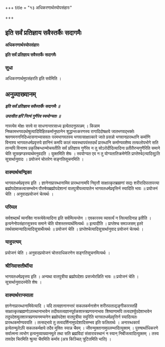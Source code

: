 +++
title = "१३ अधिकरणार्थस्योपसंहारः"

+++


## इति सर्वं प्रतिज्ञाय सवैस्तर्कैः सदागमैः

**अधिकरणार्थस्योपसंहारः**

**इति सर्वं प्रतिज्ञाय सवैस्तर्कैः सदागमैः**

### **सुधा**

अधिकरणार्थमुपसंहरति इति सर्वमिति ।

## **अनुव्याख्यानम्**

***इति सर्वं प्रतिज्ञाय सवैस्तर्कैः सदागमैः ॥***

***उपासीत हरिं नित्यं गुणैरेव स्वयोग्यतः ॥***

नास्त्येव मोक्षः सत्त्वे वा साधनान्तरसाध्य इत्येतदनुपपन्नम् । किन्नाम निष्कामभगवदर्थश्रुत्यादिविहितकर्मानुष्ठानेन शुद्धान्तःकरणस्य रागादिदोषक्षये जातभगवद्भक्तेः श्रवणमनननिदिध्यासनाभ्यासवतः परमभागवतस्य भगवत्साक्षात्कारे जाते प्रसन्नो भगवानप्रारब्धानि कर्माणि विनाश्य भागवतधर्मप्रवृत्तये ज्ञानिनं कमपि कालं व्यवस्थापयंस्तदर्थं प्रारब्धानि कर्माण्यवशेष्य तत्फलोपभोगे सति तान्यपि विनाश्य प्रकृतिबन्धान्मोचयतीति सर्वं प्रतिज्ञाय गुणैरेव न तु सोऽरोदीदित्यादिना प्रतीतैरप्यगुणैरिति समाने चेति सूत्रखण्डस्यार्थमनुवदति । युक्तमिति शेषः । स्वयोग्यत एव न तु योग्यतातिक्रमेणेति प्राप्तेश्चे(त्यादिसू)ति सूत्रार्थानुवादः । प्रयोजनं चोत्तरेण सङ्गतिसूचनमिति ।

### **वाक्यार्थचन्द्रिका**

भागवतधर्मप्रवृत्तय इति । ज्ञानेनाप्रारब्धानामिव प्रारब्धानामपि निवृत्तौ साक्षात्कृतब्रह्मणां सद्यः शरीरादिपातापत्त्या ब्रह्मोपदेशकत्वासम्भवेन पौरुषेयब्रह्मोपदेशानां वातपुत्रीयत्वापातेन भागवतधर्मप्रवृत्तिर्न स्यादिति भावः ॥ प्रयोजनं चेति । अनुवादप्रयोजनं चेत्यर्थः ।

### **परिमल** 

सर्वशब्दार्थं व्यनक्ति नास्त्येवेत्यादिना इति सर्वमित्यन्तेन । एवकारस्य व्यावर्त्यं न त्वित्यादिनाह इतीति । इत्यनेनोपसंहारसूत्रस्य समाने चेति योशस्तस्यार्थमित्यर्थः ॥ इत्यादीति । प्राप्तेश्च समञ्जसम् इतरे त्वर्थसामान्यादित्यादिसूत्रार्थेत्यर्थः ॥ प्रयोजनं चेति । प्राप्तेश्चेत्यादिसूत्रार्थानुवाद प्रयोजनं चेत्यर्थः ।

### **यादुपत्यम्**

प्रयोजनं चेति । अनुवादप्रयोजनं चोत्तराधिकरणेन सङ्गतिसूचनमित्यर्थः ।

### **श्रीनिवासतीर्थीया**

भागवतधर्मप्रवृत्तय इति । अन्यथा वातपुत्रीया ब्रह्मोपदेशाः प्रसज्येरन्निति भावः ॥ प्रयोजनं चेति । सूत्रार्थानुवादस्येति शेषः ।

### **वाक्यार्थरत्नमाला**

ज्ञानेनाप्रारब्धानामिवेत्यादि । यदि तत्वज्ञानानन्तरं सकलकर्मनाशेन शरीरपाताद्यङ्गीकारस्तर्हि साक्षात्कृतब्रह्मणोऽवस्थानाभावेन तदीयतत्वज्ञानपूर्वकशास्त्रप्रणयनाभावः शिष्याणामपि तत्वदर्श्युपदेशाभावेन तदुपदेशमूलशास्त्रप्रणयनमप्यनेन ब्रह्मोपदेशा वातपुत्रीया स्युरिति भागवतधर्मप्रवृत्तिर्न स्यादित्यतः प्रारब्धकर्माण्यवयति । तत्सद्भावे तु तत्वदर्शिनामुपदेशादिसम्भव इति फलितार्थः । अनारब्धकार्य इत्येतन्मूलेऽपि सकलकर्मक्षये तदैव मुक्तिः स्यान्न चैवम् । जीवन्मुक्तानामुपलम्भादित्युक्तम् । पुरुषार्थाधिकरणे सर्वात्मना त्वभोग इत्यनुव्याख्यानमूले तथा सति ब्रह्मविदां संसारावस्थानं न स्यान् निर्बीजत्वादित्युक्तम् । तस्य तावदेव चिरमिति श्रुत्या चैवमिति कर्माव (अत्र किञ्चित् त्रुटितमिति भाति) ।


